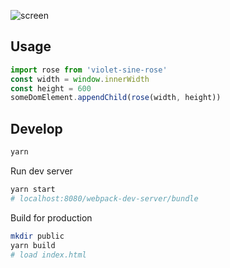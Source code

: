 
![screen](http://imgur.com/a/ekxAj)

## Usage
```js
import rose from 'violet-sine-rose'  
const width = window.innerWidth  
const height = 600  
someDomElement.appendChild(rose(width, height))  
```

## Develop
```bash
yarn
```   

Run dev server
```bash
yarn start
# localhost:8080/webpack-dev-server/bundle
```   

Build for production  
```bash
mkdir public  
yarn build
# load index.html
```
